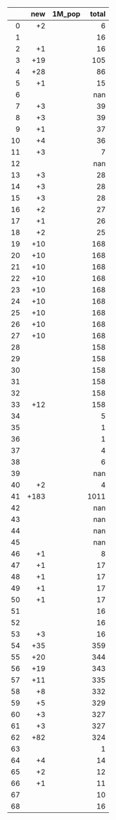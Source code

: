 |    |   new | 1M_pop   |   total |
|---:|------:|:---------|--------:|
|  0 |    +2 |          |       6 |
|  1 |       |          |      16 |
|  2 |    +1 |          |      16 |
|  3 |   +19 |          |     105 |
|  4 |   +28 |          |      86 |
|  5 |    +1 |          |      15 |
|  6 |       |          |     nan |
|  7 |    +3 |          |      39 |
|  8 |    +3 |          |      39 |
|  9 |    +1 |          |      37 |
| 10 |    +4 |          |      36 |
| 11 |    +3 |          |       7 |
| 12 |       |          |     nan |
| 13 |    +3 |          |      28 |
| 14 |    +3 |          |      28 |
| 15 |    +3 |          |      28 |
| 16 |    +2 |          |      27 |
| 17 |    +1 |          |      26 |
| 18 |    +2 |          |      25 |
| 19 |   +10 |          |     168 |
| 20 |   +10 |          |     168 |
| 21 |   +10 |          |     168 |
| 22 |   +10 |          |     168 |
| 23 |   +10 |          |     168 |
| 24 |   +10 |          |     168 |
| 25 |   +10 |          |     168 |
| 26 |   +10 |          |     168 |
| 27 |   +10 |          |     168 |
| 28 |       |          |     158 |
| 29 |       |          |     158 |
| 30 |       |          |     158 |
| 31 |       |          |     158 |
| 32 |       |          |     158 |
| 33 |   +12 |          |     158 |
| 34 |       |          |       5 |
| 35 |       |          |       1 |
| 36 |       |          |       1 |
| 37 |       |          |       4 |
| 38 |       |          |       6 |
| 39 |       |          |     nan |
| 40 |    +2 |          |       4 |
| 41 |  +183 |          |    1011 |
| 42 |       |          |     nan |
| 43 |       |          |     nan |
| 44 |       |          |     nan |
| 45 |       |          |     nan |
| 46 |    +1 |          |       8 |
| 47 |    +1 |          |      17 |
| 48 |    +1 |          |      17 |
| 49 |    +1 |          |      17 |
| 50 |    +1 |          |      17 |
| 51 |       |          |      16 |
| 52 |       |          |      16 |
| 53 |    +3 |          |      16 |
| 54 |   +35 |          |     359 |
| 55 |   +20 |          |     344 |
| 56 |   +19 |          |     343 |
| 57 |   +11 |          |     335 |
| 58 |    +8 |          |     332 |
| 59 |    +5 |          |     329 |
| 60 |    +3 |          |     327 |
| 61 |    +3 |          |     327 |
| 62 |   +82 |          |     324 |
| 63 |       |          |       1 |
| 64 |    +4 |          |      14 |
| 65 |    +2 |          |      12 |
| 66 |    +1 |          |      11 |
| 67 |       |          |      10 |
| 68 |       |          |      16 |